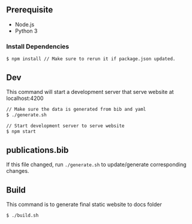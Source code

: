 

## Prerequisite
- Node.js
- Python 3

### Install Dependencies
```
$ npm install // Make sure to rerun it if package.json updated.
```

## Dev
This command will start a development server that serve website at localhost:4200
```bash
// Make sure the data is generated from bib and yaml
$ ./generate.sh

// Start development server to serve website
$ npm start
```

## publications.bib
If this file changed, run `./generate.sh` to update/generate corresponding changes.

## Build
This command is to generate final static website to docs folder
```
$ ./build.sh
```